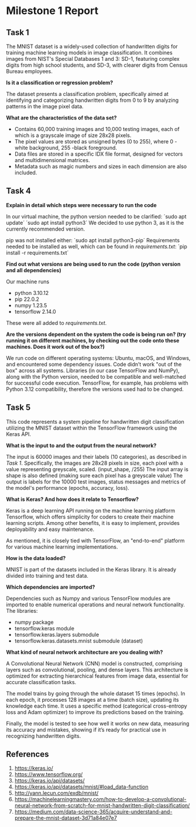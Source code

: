 # Milestone 1 Report
 
## Task 1

The MNIST dataset is a widely-used collection of handwritten digits for training machine learning models in image classification.
It combines images from NIST's Special Databases 1 and 3: SD-1, featuring complex digits from high school students, and SD-3, with clearer digits from Census Bureau employees.

**Is it a classification or regression problem?**

The dataset presents a classification problem, specifically aimed at identifying and categorizing handwritten digits from 0 to 9 by analyzing patterns in the image pixel data.

**What are the characteristics of the data set?**

- Contains 60,000 training images and 10,000 testing images, each of which is a grayscale image of size 28x28 pixels.
- The pixel values are stored as unsigned bytes (0 to 255), where 0 - white background, 255 -black foreground.
- Data files are stored in a specific IDX file format, designed for vectors and multidimensional matrices.
- Metadata such as magic numbers and sizes in each dimension are also included.

## Task 4 
**Explain in detail which steps were necessary to run the code**

In our virtual machine, the python version needed to be clarified:
´sudo apt update´
´sudo apt install python3´
We decided to use python 3, as it is the currently recommended version.

pip was not installed either:
´sudo apt install python3-pip´
Requirements needed to be installed as well, which can be found in *requirements.txt*:
´pip install -r requirements.txt´


**Find out what versions are being used to run the code (python version and all dependencies)**

Our machine runs 
- python 3.10.12 
- pip 22.0.2
- numpy 1.23.5
- tensorflow 2.14.0

These were all added to *requirements.txt*.


**Are the versions dependent on the system the code is being run on? (try running it on different machines, by checking out the code onto these machines. Does it work out of the box?)** 

We run code on different operating systems: Ubuntu, macOS, and Windows, and encountered some dependency issues. Code didn’t work "out of the box" across all systems.
Libraries (in our case TensorFlow and NumPy), along with the Python version, needed to be compatible and well-matched for successful code execution. 
TensorFlow, for example, has problems with Python 3.12 compatibility, therefore the versions used had to be changed.


## Task 5

This code represents a system pipeline for handwritten digit classification utilizing the MNIST dataset within the TensorFlow framework using the Keras API.

**What is the input to and the output from the neural network?**

The input is 60000 images and their labels (10 categories), as described in *Task 1*. Specifically, the images are 28x28 pixels in size, each pixel with a value representing greyscale, scaled. (input_shape, /255) The input array is shape is also defined (making sure each pixel has a greyscale value)
The output is labels for the 10000 test images, status messages and metrics of the model's performance (epochs, accuracy, loss).


**What is Keras? And how does it relate to Tensorflow?**

Keras is a deep learning API running on the machine learning platform Tensorflow, which offers simplicity for coders to create their machine learning scripts. Among other benefits, it is easy to implement, provides deployability and easy maintenance.

As mentioned, it is closely tied with TensorFlow, an "end-to-end" platform for various machine learning implementations. 


**How is the data loaded?**

MNIST is part of the datasets included in the Keras library. It is already divided into training and test data. 


**Which dependencies are imported?**

Dependencies such as Numpy and various TensorFlow modules are imported to enable numerical operations and neural network functionality.
The libraries: 
- numpy package
- tensorflow.keras module
- tensorflow.keras.layers submodule
- tensorflow.keras.datasets.mnist submodule (dataset)


**What kind of neural network architecture are you dealing with?**

A Convolutional Neural Network (CNN) model is constructed, comprising layers such as convolutional, pooling, and dense layers. This architecture is optimized for extracting hierarchical features from image data, essential for accurate classification tasks.

The model trains by going through the whole dataset 15 times (epochs). 
In each epoch, it processes 128 images at a time (batch size), updating its knowledge each time. It uses a specific method (categorical cross-entropy loss and Adam optimizer) to improve its predictions based on the training.

Finally, the model is tested to see how well it works on new data, measuring its accuracy and mistakes, showing if it’s ready for practical use in recognizing handwritten digits.


## References

1) https://keras.io/
2) https://www.tensorflow.org/
3) https://keras.io/api/datasets/
4) https://keras.io/api/datasets/mnist/#load_data-function
5) http://yann.lecun.com/exdb/mnist/
6) https://machinelearningmastery.com/how-to-develop-a-convolutional-neural-network-from-scratch-for-mnist-handwritten-digit-classification/
7) https://medium.com/data-science-365/acquire-understand-and-prepare-the-mnist-dataset-3d71a84e07e7
